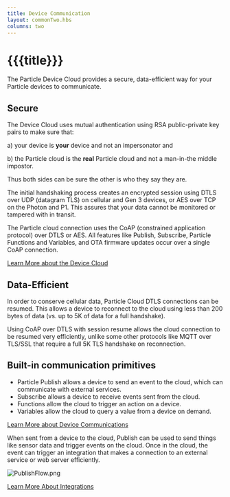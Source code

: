 ```yaml
---
title: Device Communication
layout: commonTwo.hbs
columns: two
---
```


# {{{title}}}
The Particle Device Cloud provides a secure, data-efficient way for your Particle devices to communicate.

  
## Secure

The Device Cloud uses mutual authentication using RSA public-private key pairs to make sure that:

a) your device is **your** device and not an impersonator and

b) the Particle cloud is the **real** Particle cloud and not a man-in-the middle impostor.

Thus both sides can be sure the other is who they say they are.

  
The initial handshaking process creates an encrypted session using DTLS over UDP (datagram TLS) on cellular and Gen 3 devices, or AES over TCP on the Photon and P1\. This assures that your data cannot be monitored or tampered with in transit.

  
The Particle cloud connection uses the CoAP (constrained application protocol) over DTLS or AES. All features like Publish, Subscribe, Particle Functions and Variables, and OTA firmware updates occur over a single CoAP connection.  
  
[Learn More about the Device Cloud](/getting-started/cloud/introduction/#secure)

  
## Data-Efficient

In order to conserve cellular data, Particle Cloud DTLS connections can be resumed. This allows a device to reconnect to the cloud using less than 200 bytes of data (vs. up to 5K of data for a full handshake).

  
Using CoAP over DTLS with session resume allows the cloud connection to be resumed very efficiently, unlike some other protocols like MQTT over TLS/SSL that require a full 5K TLS handshake on reconnection.

## Built-in communication primitives

* Particle Publish allows a device to send an event to the cloud, which can communicate with external services.
* Subscribe allows a device to receive events sent from the cloud.
* Functions allow the cloud to trigger an action on a device.
* Variables allow the cloud to query a value from a device on demand.

[Learn More about Device Communications](/getting-started/device-os/introduction-to-device-os/#communication)

When sent from a device to the cloud, Publish can be used to send things like sensor data and trigger events on the cloud. Once in the cloud, the event can trigger an integration that makes a connection to an external service or web server efficiently.

![PublishFlow.png](/assets/images/support/PublishFlow.png)

[Learn More About Integrations](/getting-started/integrations/integrations/)
